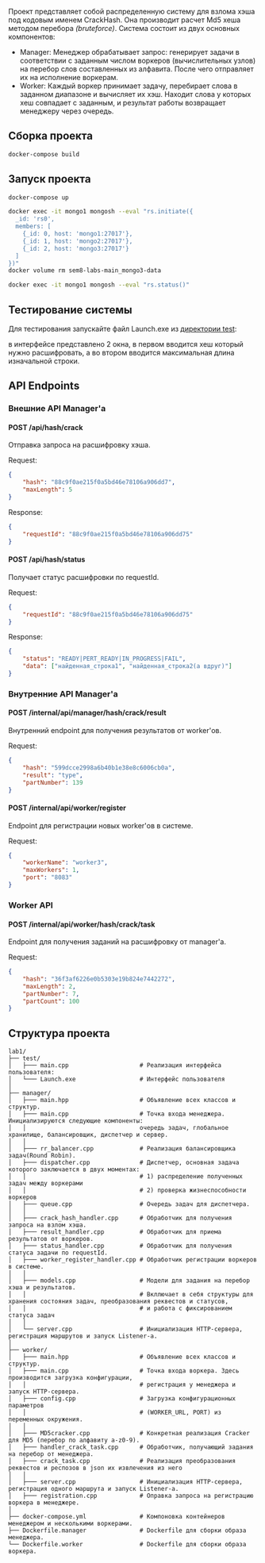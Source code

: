 Проект представляет собой распределенную систему для взлома хэша под кодовым именем CrackHash. Она производит расчет Md5 хеша методом перебора *(bruteforce)*. Система состоит из двух основных компонентов:
- Manager: Менеджер обрабатывает запрос: генерирует задачи в соответствии с заданным числом воркеров (вычислительных узлов) на перебор слов составленных из алфавита. После чего отправляет их на исполнение воркерам.
- Worker: Каждый воркер принимает задачу, перебирает слова в заданном диапазоне и вычисляет их хэш. Находит слова у которых хеш совпадает с заданным, и результат работы возвращает менеджеру через очередь.

## Сборка проекта

```bash
docker-compose build
```
## Запуск проекта

```bash
docker-compose up
```

```bash
docker exec -it mongo1 mongosh --eval "rs.initiate({
  _id: 'rs0',
  members: [
    {_id: 0, host: 'mongo1:27017'},
    {_id: 1, host: 'mongo2:27017'},
    {_id: 2, host: 'mongo3:27017'}
  ]
})"
docker volume rm sem8-labs-main_mongo3-data
```

```bash
docker exec -it mongo1 mongosh --eval "rs.status()"
```

## Тестирование системы

Для тестирования запускайте файл Launch.exe из [директории test](test):

в интерфейсе представлено 2 окна, в первом вводится хеш который нужно расшифровать, а во втором вводится максимальная длина изначальной строки. 
## API Endpoints

### Внешние API Manager'a

#### POST /api/hash/crack
Отправка запроса на расшифровку хэша.

Request:
```json
{
    "hash": "88c9f0ae215f0a5bd46e78106a906dd7",
    "maxLength": 5
}
```

Response:
```json
{
    "requestId": "88c9f0ae215f0a5bd46e78106a906dd75"
}
```

#### POST /api/hash/status
Получает статус расшифровки по requestId.

Request:
```json
{
    "requestId": "88c9f0ae215f0a5bd46e78106a906dd75"
}
```
Response:
```json
{
    "status": "READY|PERT_READY|IN_PROGRESS|FAIL",
    "data": ["найденная_строка1", "найденная_строка2(а вдруг)"]
}
```

### Внутренние API Manager'a

#### POST /internal/api/manager/hash/crack/result
Внутренний endpoint для получения результатов от worker'ов.

Request:
```json
{
    "hash": "599dcce2998a6b40b1e38e8c6006cb0a",
    "result": "type",
    "partNumber": 139
}
```

#### POST /internal/api/worker/register
Endpoint для регистрации новых worker'ов в системе.

Request:
```json
{
    "workerName": "worker3",
    "maxWorkers": 1,
    "port": "8083"
}
```

### Worker API

#### POST /internal/api/worker/hash/crack/task
Endpoint для получения заданий на расшифровку от manager'а.

Request:
```json
{
    "hash": "36f3af6226e0b5303e19b824e7442272",
    "maxLength": 2,
    "partNumber": 7,
    "partCount": 100
}
```

## Структура проекта

```
lab1/
├── test/
│   ├─── main.cpp                    # Реализация интерфейса пользователя:
│   └─── Launch.exe                  # Интерфейс пользователя
│                                 
├── manager/
│   ├─── main.hpp                    # Объявление всех классов и структур.
│   ├─── main.cpp                    # Точка входа менеджера. Инициализируются следующие компоненты:
│   │                                очередь задач, глобальное хранилище, балансировщик, диспетчер и сервер.
│   │
│   ├─── rr_balancer.cpp             # Реализация балансировщика задач(Round Robin).
│   ├─── dispatcher.cpp              # Диспетчер, основная задача которого заключается в двух моментах:
│   │                                # 1) распределение полученных задач между воркерами
│   │                                # 2) проверка жизнеспособности воркеров
│   ├─── queue.cpp                   # Очередь задач для диспетчера.
│   │
│   ├─── crack_hash_handler.cpp      # Обработчик для получения запроса на взлом хэша.
│   ├─── result_handler.cpp          # Обработчик для приема результатов от воркеров.
│   ├─── status_handler.cpp          # Обработчик для получения статуса задачи по requestId.
│   ├─── worker_register_handler.cpp # Обработчик регистрации воркеров в системе.
│   │
│   ├─── models.cpp                  # Модели для задания на перебор хэша и результатов.
│   │                                # Вкллючает в себя структуры для хранения состояния задач, преобразования реквестов и статусов, 
│   │                                # и работа с фиксированием статуса задач
│   │
│   └── server.cpp                   # Инициализация HTTP‑сервера, регистрация маршрутов и запуск Listener-a.
│
├── worker/
│   ├─── main.hpp                    # Объявление всех классов и структур.
│   ├─── main.cpp                    # Точка входа воркера. Здесь производится загрузка конфигурации,
│   │                                # регистрация у менеджера и запуск HTTP‑сервера.
│   ├─── config.cpp                  # Загрузка конфигурационных параметров 
│   │                                # (WORKER_URL, PORT) из переменных окружения.
│   │
│   ├─── MD5cracker.cpp              # Конкретная реализация Cracker для MD5 (перебор по алфавиту a-z0-9).
│   ├─── handler_crack_task.cpp      # Обработчик, получающий задания на перебор от менеджера.
│   ├─── crack_task.cpp              # Реализация преобразования реквестов и респозов в json их извлечения из него
│   │
│   ├─── server.cpp                  # Инициализация HTTP‑сервера, регистрация одного маршрута и запуск Listener-a.
│   ├─── registration.cpp            # Оправка запроса на регистрацию воркера в менеджере.
│
├── docker-compose.yml               # Компоновка контейнеров менеджером и несколькими воркерами.
├── Dockerfile.manager               # Dockerfile для сборки образа менеджера.
└── Dockerfile.worker                # Dockerfile для сборки образа воркера.
```
